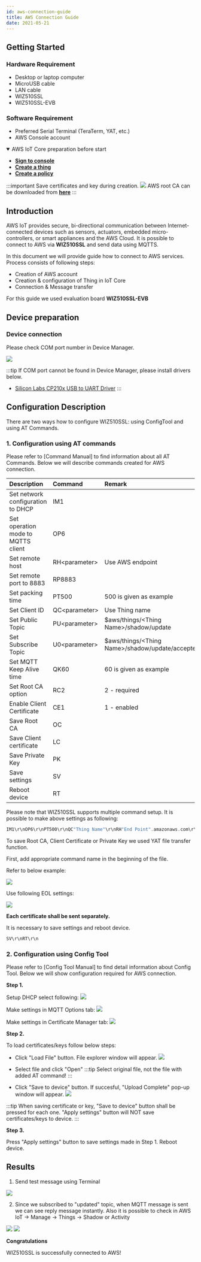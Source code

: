 ```yaml
---
id: aws-connection-guide
title: AWS Connection Guide
date: 2021-05-21
---
```


## Getting Started

### Hardware Requirement
-   Desktop or laptop computer
-   MicroUSB cable
-   LAN cable
-   WIZ510SSL
-   WIZ510SSL-EVB

### Software Requirement

-   Preferred Serial Terminal (TeraTerm, YAT, etc.)
-   AWS Console account

<details open>
<summary> AWS IoT Core preparation before start</summary>

- [**Sign to console**][Link-AWS-Console]
- [**Create a thing**][Link-create-thing]
- [**Create a policy**][Link-create-policy]

:::important
 Save certificates and key during creation.
![](https://d3cmhcsnvv7jc.cloudfront.net/docs/img/products/wiz510ssl/aws_connection_guide/sdk-attach-policy.png)
AWS root CA can be downloaded from [**here**][link-aws-ca]
:::

</details>

## Introduction

AWS IoT provides secure, bi-directional communication between Internet-connected devices such as sensors, actuators, embedded micro-controllers, or smart appliances and the AWS Cloud.
It is possible to connect to AWS via **WIZ510SSL** and send data using MQTTS.

In this document we will provide guide how to connect to AWS services.
Process consists of following steps:
- Creation of AWS account
- Creation & configuration of Thing in IoT Core
- Connection & Message transfer

For this guide we used evaluation board **WIZ510SSL-EVB**

## Device preparation

### Device connection

Please check COM port number in Device Manager.

![](https://d3cmhcsnvv7jc.cloudfront.net/docs/img/products/wiz510ssl/aws_connection_guide/DeviceManager.JPG)

:::tip
If COM port cannot be found in Device Manager, please install drivers below.
  - [Silicon Labs CP210x USB to UART Driver]
:::

## Configuration Description

There are two ways how to configure WIZ510SSL: using ConfigTool and using AT Commands.

### 1. Configuration using AT commands

Please refer to [Command Manual] to find information about all AT Commands.
Below we will describe commands created for AWS connection.

| Description                        | Command             | Remark                                                |
| :--------------------------------- | :------------------ | :---------------------------------------------------- |
| Set network configuration to DHCP  | IM1                 |                                                       |
| Set operation mode to MQTTS client | OP6                 |                                                       |
| Set remote host                    | RH&lt;parameter&gt; | Use AWS endpoint                                      |
| Set remote port to 8883            | RP8883              |                                                       |
| Set packing time                   | PT500               | 500 is given as example                               |
| Set Client ID                      | QC&lt;parameter&gt; | Use Thing name                                        |
| Set Public Topic                   | PU&lt;parameter&gt; | $aws/things/&lt;Thing Name&gt;/shadow/update          |
| Set Subscribe Topic                | U0&lt;parameter&gt; | $aws/things/&lt;Thing Name&gt;/shadow/update/accepted |
| Set MQTT Keep Alive time           | QK60                | 60 is given as example                                |
| Set Root CA option                 | RC2                 | 2 - required                                          |
| Enable Client Certificate          | CE1                 | 1 - enabled                                           |
| Save Root CA                       | OC                  |                                                       |
| Save Client certificate            | LC                  |                                                       |
| Save Private Key                   | PK                  |                                                       |
| Save settings                      | SV                  |                                                       |
| Reboot device                      | RT                  |                                                       |


Please note that WIZ510SSL supports multiple command setup.
It is possible to make above settings as following:
````cpp
IM1\r\nOP6\r\nPT500\r\nQC"Thing Name"\r\nRH"End Point".amazonaws.com\r\nRP8883\r\nPU$aws/things/"Thing Name"/shadow/update\r\nU0$aws/things/"Thing Name"/shadow/update/accepted\r\nQK60\r\nRC2\r\nCE1\r\n
````

To save Root CA, Client Certificate or Private Key we used YAT file transfer function.

First, add appropriate command name in the beginning of the file.

Refer to below example:

![](https://d3cmhcsnvv7jc.cloudfront.net/docs/img/products/wiz510ssl/aws_connection_guide/certificate_with_command.png)

Use following EOL settings:

![](https://d3cmhcsnvv7jc.cloudfront.net/docs/img/products/wiz510ssl/aws_connection_guide/yat_settings.png)

**Each certificate shall be sent separately.**

It is necessary to save settings and reboot device.
````cpp
SV\r\nRT\r\n
````

### 2. Configuration using Config Tool

Please refer to [Config Tool Manual] to find detail information about Config Tool.
Below we will show configuration required for AWS connection.

**Step 1.**

Setup DHCP select following:
![](https://d3cmhcsnvv7jc.cloudfront.net/docs/img/products/wiz510ssl/aws_connection_guide/basic_settings.png)

Make settings in MQTT Options tab:
![](https://d3cmhcsnvv7jc.cloudfront.net/docs/img/products/wiz510ssl/aws_connection_guide/mqtt_options_settings.png)

Make settings in Certificate Manager tab:
![](https://d3cmhcsnvv7jc.cloudfront.net/docs/img/products/wiz510ssl/aws_connection_guide/certificate_manager_settings.png)

**Step 2.**

To load certificates/keys follow below steps:

- Click "Load File" button. File explorer window will appear.
![](https://d3cmhcsnvv7jc.cloudfront.net/docs/img/products/wiz510ssl/aws_connection_guide/certificate_load.png)

- Select file and click "Open"
:::tip
Select original file, not the file with added AT command!
:::

- Click "Save to device" button. If succesful, "Upload Complete" pop-up window will appear.
![](https://d3cmhcsnvv7jc.cloudfront.net/docs/img/products/wiz510ssl/aws_connection_guide/certificate_saved.png)

:::tip
When saving certificate or key, "Save to device" button shall be pressed for each one.
"Apply settings" button will NOT save certificates/keys to device.
:::

**Step 3.**

Press "Apply settings" button to save settings made in Step 1.
Reboot device.

## Results

1. Send test message using Terminal

![](https://d3cmhcsnvv7jc.cloudfront.net/docs/img/products/wiz510ssl/aws_connection_guide/pub_message.png)

2. Since we subscribed to "updated" topic, when MQTT message is sent we can see reply message instantly.
Also it is possible to check in AWS IoT -> Manage -> Things -> Shadow or Activity

![](https://d3cmhcsnvv7jc.cloudfront.net/docs/img/products/wiz510ssl/aws_connection_guide/shadow_state_check.png)
![](https://d3cmhcsnvv7jc.cloudfront.net/docs/img/products/wiz510ssl/aws_connection_guide/activity_check.png)


**Congratulations**

WIZ510SSL is successfully connected to AWS!

[Link-AWS-Console]: https://aws.amazon.com/ko/console/
[Link-create-thing]: https://docs.aws.amazon.com/iot/latest/developerguide/create-iot-resources.html#create-aws-thing
[Link-create-certi]: https://docs.aws.amazon.com/iot/latest/developerguide/create-device-certificate.html
[Link-create-policy]: https://docs.aws.amazon.com/iot/latest/developerguide/create-iot-resources.html#create-iot-policy
[Link-attach-policy]: https://docs.aws.amazon.com/iot/latest/developerguide/attach-policy-to-certificate.html
[Link-attach-certi]: https://docs.aws.amazon.com/iot/latest/developerguide/attach-cert-thing.html

[Silicon Labs CP210x USB to UART Driver]: https://www.silabs.com/products/development-tools/software/usb-to-uart-bridge-vcp-drivers

[link-aws-ca]: https://docs.aws.amazon.com/iot/latest/developerguide/server-authentication.html#server-authentication-certs